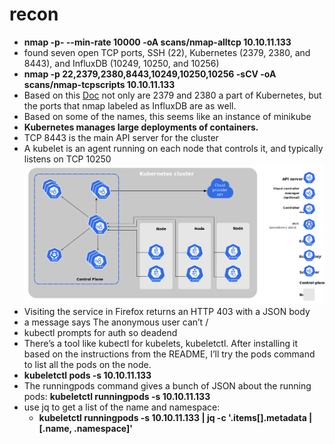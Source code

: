 # recon
- **nmap -p- --min-rate 10000 -oA scans/nmap-alltcp  10.10.11.133**
- found seven open TCP ports, SSH (22), Kubernetes (2379, 2380, and 8443), and InfluxDB (10249, 10250, and 10256)
- **nmap -p 22,2379,2380,8443,10249,10250,10256 -sCV -oA scans/nmap-tcpscripts 10.10.11.133**
- Based on this [Doc](https://kubernetes.io/docs/reference/networking/ports-and-protocols/) not only are 2379 and 2380 a part of Kubernetes, but the ports that nmap labeled as InfluxDB are as well.
- Based on some of the names, this seems like an instance of minikube
- **Kubernetes manages large deployments of containers.**
- TCP 8443 is the main API server for the cluster
- A kubelet is an agent running on each node that controls it, and typically listens on TCP 10250
 ![kub](https://github.com/Islamkafafy123/HackTheBox/blob/main/pictures/kub.png)
- Visiting the service in Firefox returns an HTTP 403 with a JSON body
- a message says The anonymous user can’t /
- kubectl prompts for auth so deadend
- There’s a tool like kubectl for kubelets, kubeletctl. After installing it based on the instructions from the README, I’ll try the pods command to list all the pods on the node.
- **kubeletctl pods -s 10.10.11.133**
- The runningpods command gives a bunch of JSON about the running pods: **kubeletctl runningpods -s 10.10.11.133**
- use jq to get a list of the name and namespace:
  - **kubeletctl runningpods -s 10.10.11.133 | jq -c '.items[].metadata | [.name, .namespace]'**
